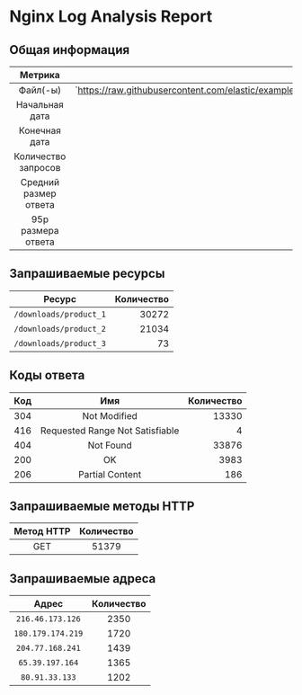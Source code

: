 # Nginx Log Analysis Report

## Общая информация

| Метрика | Значение |
|:--------:|---------:|
| Файл(-ы) | `https://raw.githubusercontent.com/elastic/examples/master/Common%20Data%20Formats/nginx_logs/nginx_logs |
| Начальная дата | - |
| Конечная дата | 03.03.2024 |
| Количество запросов | 51379 |
| Средний размер ответа | 660574b |
| 95p размера ответа | 1768.0b |

## Запрашиваемые ресурсы

| Ресурс | Количество |
|:-------:|-----------:|
| `/downloads/product_1` | 30272
| `/downloads/product_2` | 21034
| `/downloads/product_3` | 73

## Коды ответа

| Код | Имя | Количество |
|:----:|:----:|-----------:|
| 304 | Not Modified | 13330 |
| 416 | Requested Range Not Satisfiable | 4 |
| 404 | Not Found | 33876 |
| 200 | OK | 3983 |
| 206 | Partial Content | 186 |

## Запрашиваемые методы HTTP

| Метод HTTP | Количество |
|:-------:|:-----------:|
| GET | 51379 |

## Запрашиваемые адреса

| Адрес | Количество |
|:------:|:-----------:|
|  `216.46.173.126` |2350
|  `180.179.174.219` |1720
|  `204.77.168.241` |1439
|  `65.39.197.164` |1365
|  `80.91.33.133` |1202

